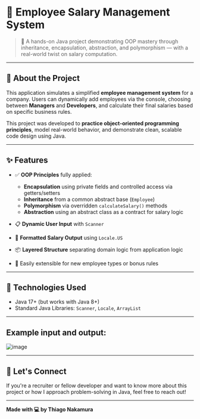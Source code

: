 # 💼 Employee Salary Management System

> 🚀 A hands-on Java project demonstrating OOP mastery through inheritance, encapsulation, abstraction, and polymorphism — with a real-world twist on salary computation.

---

## 🧠 About the Project

This application simulates a simplified **employee management system** for a company. Users can dynamically add employees via the console, choosing between **Managers** and **Developers**, and calculate their final salaries based on specific business rules.

This project was developed to **practice object-oriented programming principles**, model real-world behavior, and demonstrate clean, scalable code design using Java.

---

## ✨ Features

- ✅ **OOP Principles** fully applied:
  - **Encapsulation** using private fields and controlled access via getters/setters
  - **Inheritance** from a common abstract base (`Employee`)
  - **Polymorphism** via overridden `calculateSalary()` methods
  - **Abstraction** using an abstract class as a contract for salary logic

- 📋 **Dynamic User Input** with `Scanner`  
- 🔢 **Formatted Salary Output** using `Locale.US`  
- 📦 **Layered Structure** separating domain logic from application logic
- 🧪 Easily extensible for new employee types or bonus rules

---

## 🧰 Technologies Used

- Java 17+ (but works with Java 8+)
- Standard Java Libraries: `Scanner`, `Locale`, `ArrayList`

---

## Example input and output:

![image](https://github.com/user-attachments/assets/c8496eca-a65b-42fe-a579-883b2d2c377b)

---

## 🤝 Let's Connect

If you're a recruiter or fellow developer and want to know more about this project or how I approach problem-solving in Java, feel free to reach out!

---

**Made with 💻 by Thiago Nakamura**
